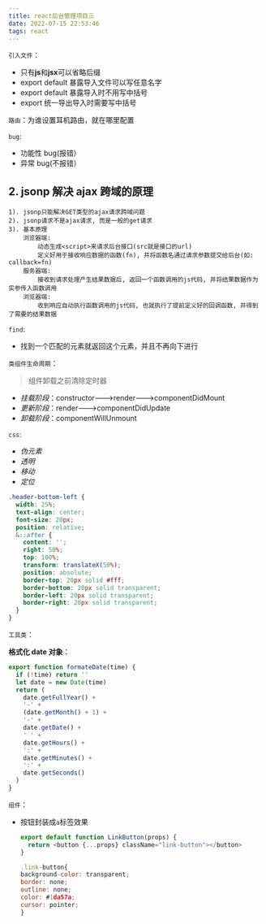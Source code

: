 ```yaml
---
title: react后台管理项目三
date: 2022-07-15 22:53:46
tags: react
---
```


`引入文件`：

- 只有**js**和**jsx**可以省略后缀
- export default 暴露导入文件可以写任意名字
- export default 暴露导入时不用写中括号
- export 统一导出导入时需要写中括号

`路由`：为谁设置耳机路由，就在哪里配置

`bug`:

- 功能性 bug(报错）
- 异常 bug(不报错）

## 2. jsonp 解决 ajax 跨域的原理

    1). jsonp只能解决GET类型的ajax请求跨域问题
    2). jsonp请求不是ajax请求, 而是一般的get请求
    3). 基本原理
        浏览器端:
            动态生成<script>来请求后台接口(src就是接口的url)
            定义好用于接收响应数据的函数(fn), 并将函数名通过请求参数提交给后台(如: callback=fn)
        服务器端:
            接收到请求处理产生结果数据后, 返回一个函数调用的js代码, 并将结果数据作为实参传入函数调用
        浏览器端:
            收到响应自动执行函数调用的js代码, 也就执行了提前定义好的回调函数, 并得到了需要的结果数据

`find`:

- 找到一个匹配的元素就返回这个元素，并且不再向下进行

`类组件生命周期`：

> 组件卸载之前清除定时器

- _挂载阶段_：constructor--->render--->componentDidMount
- _更新阶段_：render--->componentDidUpdate
- _卸载阶段_：componentWillUnmount

`css`:

- _伪元素_
- _透明_
- _移动_
- _定位_

```css
.header-bottom-left {
  width: 25%;
  text-align: center;
  font-size: 20px;
  position: relative;
  &::after {
    content: '';
    right: 50%;
    top: 100%;
    transform: translateX(50%);
    position: absolute;
    border-top: 20px solid #fff;
    border-bottom: 20px solid transparent;
    border-left: 20px solid transparent;
    border-right: 20px solid transparent;
  }
}
```

`工具类`：

**格式化 date 对象**：

```javascript
export function formateDate(time) {
  if (!time) return ''
  let date = new Date(time)
  return (
    date.getFullYear() +
    '-' +
    (date.getMonth() + 1) +
    '-' +
    date.getDate() +
    ' ' +
    date.getHours() +
    ':' +
    date.getMinutes() +
    ':' +
    date.getSeconds()
  )
}
```

`组件`：

- 按钮封装成`a`标签效果

  ```javascript
  export default function LinkButton(props) {
    return <button {...props} className="link-button"></button>
  }

  .link-button{
  background-color: transparent;
  border: none;
  outline: none;
  color: #1da57a;
  cursor: pointer;
  }
  ```

